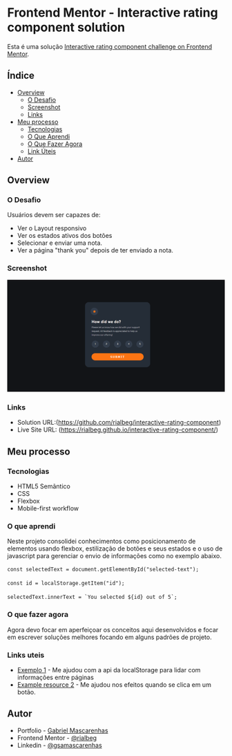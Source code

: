 # Frontend Mentor - Interactive rating component solution

Esta é uma solução [Interactive rating component challenge on Frontend Mentor](https://www.frontendmentor.io/challenges/interactive-rating-component-koxpeBUmI).

## Índice

- [Overview](#overview)
  - [O Desafio](#o-desafio)
  - [Screenshot](#screenshot)
  - [Links](#links)
- [Meu processo](#meu-processo)
  - [Tecnologias](#tecnologias)
  - [O Que Aprendi](#o-que-aprendi)
  - [O Que Fazer Agora](#o-que-fazer-agora)
  - [Link Úteis](#links-uteis)
- [Autor](#autor)

## Overview

### O Desafio

Usuários devem ser capazes de:

- Ver o Layout responsivo
- Ver os estados ativos dos botões
- Selecionar e enviar uma nota.
- Ver a página "thank you" depois de ter enviado a nota.

### Screenshot

![](./card-rating.gif)

### Links

- Solution URL:(https://github.com/rialbeg/interactive-rating-component)
- Live Site URL: (https://rialbeg.github.io/interactive-rating-component/)

## Meu processo

### Tecnologias

- HTML5 Semãntico
- CSS
- Flexbox
- Mobile-first workflow

### O que aprendi

Neste projeto consolidei conhecimentos como posicionamento de elementos usando
flexbox, estilização de botões e seus estados e o uso de javascript para gerenciar
o envio de informações como no exemplo abaixo.

```
const selectedText = document.getElementById("selected-text");

const id = localStorage.getItem("id");

selectedText.innerText = `You selected ${id} out of 5`;
```

### O que fazer agora

Agora devo focar em aperfeiçoar os conceitos aqui desenvolvidos e focar em escrever
soluções melhores focando em alguns padrões de projeto.

### Links uteis

- [Exemplo 1](https://developer.mozilla.org/pt-BR/docs/Web/API/Window/localStorage) - Me ajudou com a api da localStorage para lidar com informações entre páginas
- [Example resource 2](https://www.geeksforgeeks.org/how-to-add-a-pressed-effect-on-button-click-in-css/) - Me ajudou nos efeitos quando se clica em um botão.

## Autor

- Portfolio - [Gabriel Mascarenhas]()
- Frontend Mentor - [@rialbeg](https://www.frontendmentor.io/profile/rialbeg)
- Linkedin - [@gsamascarenhas](https://www.linkedin.com/in/gsamascarenhas/)

